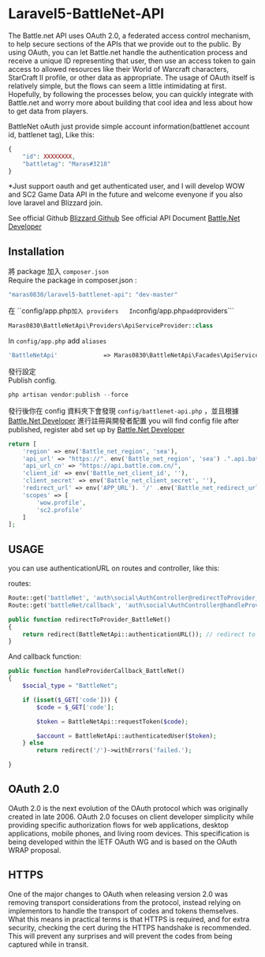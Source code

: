 Laravel5-BattleNet-API
=========================== 
The Battle.net API uses OAuth 2.0, a federated access control mechanism, to help secure sections of the APIs that we provide out to the public. By using OAuth, you can let Battle.net handle the authentication process and receive a unique ID representing that user, then use an access token to gain access to allowed resources like their World of Warcraft characters, StarCraft II profile, or other data as appropriate. The usage of OAuth itself is relatively simple, but the flows can seem a little intimidating at first. Hopefully, by following the processes below, you can quickly integrate with Battle.net and worry more about building that cool idea and less about how to get data from players.

BattleNet oAuth just provide simple account information(battlenet account id, battlenet tag), Like this:

```php
{
    "id": XXXXXXXX,
    "battletag": "Maras#3218"
}
```

*Just support oauth and get authenticated user, and I will develop WOW and SC2 Game Data API in the future and welcome evenyone if you also love laravel and Blizzard join.

See official Github [Blizzard Github](https://github.com/Blizzard)
See official API Document [Battle.Net Developer](https://dev.battle.net/)

## Installation
將 package 加入 ```composer.json```  
Require the package in composer.json : 
```bash
"maras0830/laravel5-battlenet-api": "dev-master"
```
在 ``config/app.php``` 加入 providers  
In ```config/app.php``` add ```providers```
```php
Maras0830\BattleNetApi\Providers\ApiServiceProvider::class
```
In ```config/app.php``` add ```aliases```  
```php
'BattleNetApi'             => Maras0830\BattleNetApi\Facades\ApiServiceFacade::class,
```
發行設定  
Publish config.
```php
php artisan vendor:publish --force
```
發行後你在 config 資料夾下會發現 ```config/battlenet-api.php``` ，並且根據 [Battle.Net Developer](https://dev.battle.net/) 進行註冊與開發者配置
you will find config file after published, register abd set up by [Battle.Net Developer](https://dev.battle.net/)

```php
return [
    'region' => env('Battle_net_region', 'sea'),
    'api_url' => "https://". env('Battle_net_region', 'sea') .".api.battle.net",
    'api_url_cn' => "https://api.battle.com.cn/",
    'client_id' => env('Battle_net_client_id', ''),
    'client_secret' => env('Battle_net_client_secret', ''),
    'redirect_url' => env('APP_URL'). '/' .env('Battle_net_redirect_url', '') . '/battleNet/callback',
    'scopes' => [
        'wow.profile',
        'sc2.profile'
    ]
];
```
## USAGE
you can use authenticationURL on routes and controller, like this:

routes:
```php
Route::get('battleNet', 'auth\social\AuthController@redirectToProvider_BattleNet');
Route::get('battleNet/callback', 'auth\social\AuthController@handleProviderCallback_BattleNet');
```

```php
public function redirectToProvider_BattleNet()
{
    return redirect(BattleNetApi::authenticationURL()); // redirect to BattleNet login page
}
```

And callback function:
```php
public function handleProviderCallback_BattleNet()
{
    $social_type = "BattleNet";

    if (isset($_GET['code'])) {
        $code = $_GET['code'];

        $token = BattleNetApi::requestToken($code);

        $account = BattleNetApi::authenticatedUser($token);
    } else
        return redirect('/')->withErrors('failed.');

}
```

## OAuth 2.0
OAuth 2.0 is the next evolution of the OAuth protocol which was originally created in late 2006. OAuth 2.0 focuses on client developer simplicity while providing specific authorization flows for web applications, desktop applications, mobile phones, and living room devices. This specification is being developed within the IETF OAuth WG and is based on the OAuth WRAP proposal.

## HTTPS
One of the major changes to OAuth when releasing version 2.0 was removing transport considerations from the protocol, instead relying on implementors to handle the transport of codes and tokens themselves. What this means in practical terms is that HTTPS is required, and for extra security, checking the cert during the HTTPS handshake is recommended. This will prevent any surprises and will prevent the codes from being captured while in transit.

